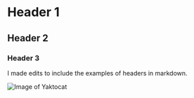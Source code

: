 # Header 1
## Header 2
### Header 3

I made edits to include the examples of headers in markdown. 

![Image of Yaktocat](https://octodex.github.com/images/yaktocat.png)
